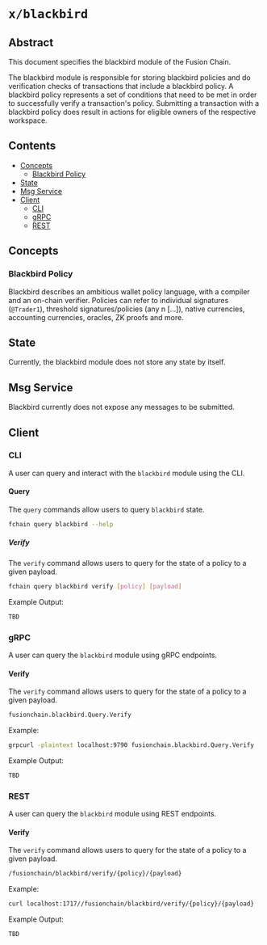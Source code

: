# `x/blackbird`

## Abstract

This document specifies the blackbird module of the Fusion Chain.

The blackbird module is responsible for storing blackbird policies and do verification
checks of transactions that include a blackbird policy. 
A blackbird policy represents a set of conditions that need to be met in order to
successfully verify a transaction's policy. 
Submitting a transaction with a blackbird policy does result in actions for eligible 
owners of the respective workspace. 


## Contents

* [Concepts](#concepts)
    * [Blackbird Policy](#blackbird-policy)
* [State](#state)
* [Msg Service](#msg-service)
* [Client](#client)
    * [CLI](#cli)
    * [gRPC](#grpc)
    * [REST](#rest)

## Concepts

### Blackbird Policy

Blackbird describes an ambitious wallet policy language, with a compiler and 
an on-chain verifier. Policies can refer to individual signatures (`@Trader1`), 
threshold signatures/policies (any n […]), native currencies, accounting 
currencies, oracles, ZK proofs and more.

## State

Currently, the blackbird module does not store any state by itself.

## Msg Service

Blackbird currently does not expose any messages to be submitted. 

## Client

### CLI

A user can query and interact with the `blackbird` module using the CLI.

#### Query

The `query` commands allow users to query `blackbird` state.

```bash
fchain query blackbird --help
```

##### Verify

The `verify` command allows users to query for the state of a policy to a given payload. 

```bash
fchain query blackbird verify [policy] [payload] 
```

Example Output:

```bash
TBD
```

### gRPC

A user can query the `blackbird` module using gRPC endpoints.

#### Verify

The `verify` command allows users to query for the state of a policy to a given payload. 

```bash
fusionchain.blackbird.Query.Verify
```

Example:

```bash
grpcurl -plaintext localhost:9790 fusionchain.blackbird.Query.Verify
```

Example Output:

```bash
TBD
```

### REST

A user can query the `blackbird` module using REST endpoints.

#### Verify

The `verify` command allows users to query for the state of a policy to a given payload. 

```bash
/fusionchain/blackbird/verify/{policy}/{payload}
```

Example:

```bash
curl localhost:1717//fusionchain/blackbird/verify/{policy}/{payload}
```

Example Output:

```bash
TBD
```
